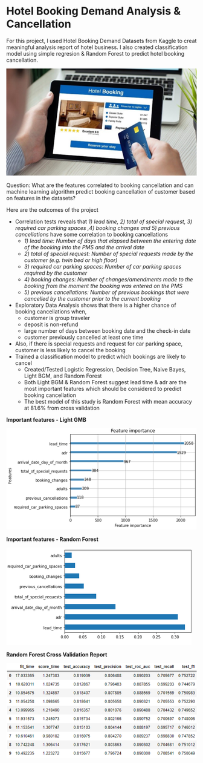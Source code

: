 # Hotel Booking Demand Analysis & Cancellation
For this project, I used Hotel Booking Demand Datasets from Kaggle to creat meaningful analysis report of hotel business. I also created classification model using simple regresion & Random Forest to predict hotel booking cancellation.

![](hotelbooking.jpg)

Question:
What are the features correlated to booking cancellation and can machine learning algorithm predict booking cancellation of customer based on features in the datasets?

Here are the outcomes of the project
  * Correlation tests reveals that *1) lead time, 2) total of special request, 3) required car parking spaces ,4) booking changes and 5) previous cancellations* have some correlation to booking cancellations
    - *1) lead time: Number of days that elapsed between the entering date of the booking into the PMS and the arrival date*    
    - *2) total of special request: Number of special requests made by the customer (e.g. twin bed or high floor)*
    - *3) required car parking spaces: Number of car parking spaces required by the customer*
    - *4) booking changes: Number of changes/amendments made to the booking from the moment the booking was entered on the PMS*
    - *5) previous cancellations: Number of previous bookings that were cancelled by the customer prior to the current booking*
  * Exploratory Data Analysis shows that there is a higher chance of booking cancellations when,
      - customer is group traveler
      - deposit is non-refund
      - large number of days between booking date and the check-in date
      - customer previously cancelled at least one time
  * Also, if there is special requests and request for car parking space, customer is less likely to cancel the booking
  * Trained a classification model to predict which bookings are likely to cancel
      - Created/Tested Logistic Regression, Decision Tree, Naive Bayes, Light BGM, and Random Forest
      - Both Light BGM & Random Forest suggest lead time & adr are the most important features which should be considered to predict booking cancellation
      - The best model of this study is Random Forest with mean accuracy at 81.6% from cross validation

**Important features - Light GMB**

![](Capture135.PNG)

**Important features - Random Forest**

![](Capture136.PNG)

**Random Forest Cross Validation Report**

![](Capture137.PNG)


